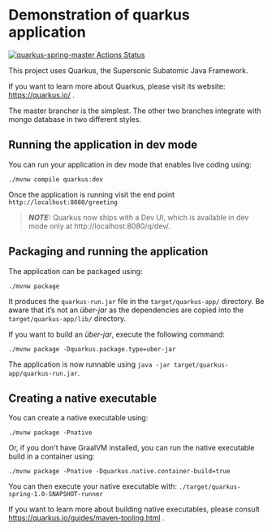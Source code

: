 # Demonstration of quarkus application

[![quarkus-spring-master Actions Status](https://github.com/viswanath7/quarkus-spring/actions/workflows/maven.yml/badge.svg)](https://github.com/viswanath7/quarkus-spring/actions)

This project uses Quarkus, the Supersonic Subatomic Java Framework.

If you want to learn more about Quarkus, please visit its website: https://quarkus.io/ .

The master brancher is the simplest. The other two branches integrate with mongo database in two different styles.

## Running the application in dev mode

You can run your application in dev mode that enables live coding using:

```shell script
./mvnw compile quarkus:dev
```
Once the application is running visit the end point `http://localhost:8080/greeting`

> **_NOTE:_**  Quarkus now ships with a Dev UI, which is available in dev mode only at http://localhost:8080/q/dev/.

## Packaging and running the application

The application can be packaged using:

```shell script
./mvnw package
```

It produces the `quarkus-run.jar` file in the `target/quarkus-app/` directory. Be aware that it’s not an _über-jar_ as
the dependencies are copied into the `target/quarkus-app/lib/` directory.

If you want to build an _über-jar_, execute the following command:

```shell script
./mvnw package -Dquarkus.package.type=uber-jar
```

The application is now runnable using `java -jar target/quarkus-app/quarkus-run.jar`.

## Creating a native executable

You can create a native executable using:

```shell script
./mvnw package -Pnative
```

Or, if you don't have GraalVM installed, you can run the native executable build in a container using:

```shell script
./mvnw package -Pnative -Dquarkus.native.container-build=true
```

You can then execute your native executable with: `./target/quarkus-spring-1.0-SNAPSHOT-runner`

If you want to learn more about building native executables, please consult https://quarkus.io/guides/maven-tooling.html
.

